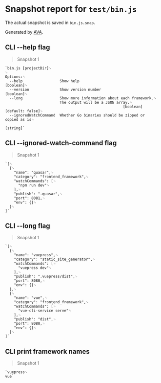 # Snapshot report for `test/bin.js`

The actual snapshot is saved in `bin.js.snap`.

Generated by [AVA](https://ava.li).

## CLI --help flag

> Snapshot 1

    `bin.js [projectDir]␊
    ␊
    Options:␊
      --help                 Show help                                     [boolean]␊
      --version              Show version number                           [boolean]␊
      --long                 Show more information about each framework.␊
                             The output will be a JSON array.␊
                                                          [boolean] [default: false]␊
      --ignoredWatchCommand  Whether Go binaries should be zipped or copied as is␊
                                                                            [string]`

## CLI --ignored-watch-command flag

> Snapshot 1

    `[␊
      {␊
        "name": "quasar",␊
        "category": "frontend_framework",␊
        "watchCommands": [␊
          "npm run dev"␊
        ],␊
        "publish": ".quasar",␊
        "port": 8081,␊
        "env": {}␊
      }␊
    ]`

## CLI --long flag

> Snapshot 1

    `[␊
      {␊
        "name": "vuepress",␊
        "category": "static_site_generator",␊
        "watchCommands": [␊
          "vuepress dev"␊
        ],␊
        "publish": ".vuepress/dist",␊
        "port": 8080,␊
        "env": {}␊
      },␊
      {␊
        "name": "vue",␊
        "category": "frontend_framework",␊
        "watchCommands": [␊
          "vue-cli-service serve"␊
        ],␊
        "publish": "dist",␊
        "port": 8080,␊
        "env": {}␊
      }␊
    ]`

## CLI print framework names

> Snapshot 1

    `vuepress␊
    vue`
